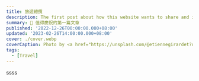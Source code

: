 ```yaml
---
title: 旅遊總攬
description: The first post about how this website wants to share and introduce the site Building History
summary: 🎉 值得慶祝的第一篇文章
published: '2022-12-26T00:00:00.000+08:00'
updated: '2023-02-26T14:00:00.000+08:00'
cover: ./cover.webp
coverCaption: Photo by <a href="https://unsplash.com/@etiennegirardet?utm_source=unsplash&utm_medium=referral&utm_content=creditCopyText">Marek Piwnicki</a> on <a href="https://unsplash.com/s/photos/motivation?utm_source=unsplash&utm_medium=referral&utm_content=creditCopyText">Unsplash</a>
tags:
  - [Travel]
---
```

ssss